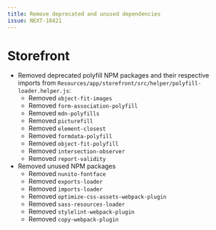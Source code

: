 ```yaml
---
title: Remove deprecated and unused dependencies
issue: NEXT-18421
---
```

# Storefront
* Removed deprecated polyfill NPM packages and their respective imports from `Resources/app/storefront/src/helper/polyfill-loader.helper.js`:
    * Removed `object-fit-images`
    * Removed `form-association-polyfill`
    * Removed `mdn-polyfills`
    * Removed `picturefill`
    * Removed `element-closest`
    * Removed `formdata-polyfill`
    * Removed `object-fit-polyfill`
    * Removed `intersection-observer`
    * Removed `report-validity`
* Removed unused NPM packages
    * Removed `nunito-fontface`
    * Removed `exports-loader`
    * Removed `imports-loader`
    * Removed `optimize-css-assets-webpack-plugin`
    * Removed `sass-resources-loader`
    * Removed `stylelint-webpack-plugin`
    * Removed `copy-webpack-plugin`
